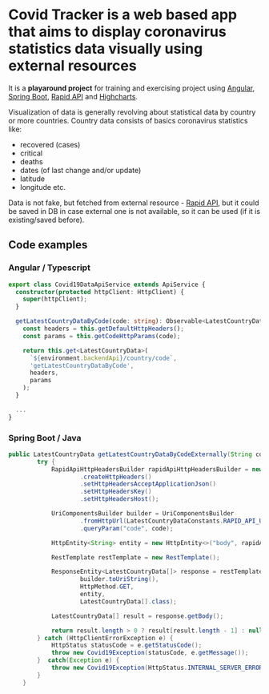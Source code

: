 # Covid Tracker is a web based app that aims to display coronavirus statistics data visually using external resources

It is a __playaround project__ for training and exercising project using [Angular](https://angular.io/), [Spring Boot](https://spring.io/projects/spring-boot), [Rapid API](https://rapidapi.com/) and [Highcharts](https://www.highcharts.com/).


Visualization of data is generally revolving about statistical data by country or more countries. Country data consists of basics coronavirus statistics like: 
- recovered (cases)
- critical
- deaths
- dates (of last change and/or update)
- latitude
- longitude etc.

Data is not fake, but fetched from external resource - [Rapid API](https://rapidapi.com/), but it could be saved in DB in case external one is not available, so it can be used (if it is existing/saved before).

## Code examples

### Angular / Typescript
```typescript
export class Covid19DataApiService extends ApiService {
  constructor(protected httpClient: HttpClient) {
    super(httpClient);
  }

  getLatestCountryDataByCode(code: string): Observable<LatestCountryData> {
    const headers = this.getDefaultHttpHeaders();
    const params = this.getCodeHttpParams(code);

    return this.get<LatestCountryData>(
      `${environment.backendApi}/country/code`,
      'getLatestCountryDataByCode',
      headers,
      params
    );
  }

  ...
}
```

### Spring Boot / Java
```java
public LatestCountryData getLatestCountryDataByCodeExternally(String code) throws Covid19Exception {
        try {
            RapidApiHttpHeadersBuilder rapidApiHttpHeadersBuilder = new RapidApiHttpHeadersBuilder()
                    .createHttpHeaders()
                    .setHttpHeadersAcceptApplicationJson()
                    .setHttpHeadersKey()
                    .setHttpHeadersHost();

            UriComponentsBuilder builder = UriComponentsBuilder
                    .fromHttpUrl(LatestCountryDataConstants.RAPID_API_URL)
                    .queryParam("code", code);

            HttpEntity<String> entity = new HttpEntity<>("body", rapidApiHttpHeadersBuilder.getHttpHeaders());

            RestTemplate restTemplate = new RestTemplate();

            ResponseEntity<LatestCountryData[]> response = restTemplate.exchange(
                    builder.toUriString(),
                    HttpMethod.GET,
                    entity,
                    LatestCountryData[].class);

            LatestCountryData[] result = response.getBody();

            return result.length > 0 ? result[result.length - 1] : null;
        } catch (HttpClientErrorException e) {
            HttpStatus statusCode = e.getStatusCode();
            throw new Covid19Exception(statusCode, e.getMessage());
        }  catch(Exception e) {
            throw new Covid19Exception(HttpStatus.INTERNAL_SERVER_ERROR, e.getMessage());
        }
    }
```

